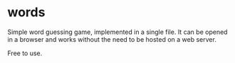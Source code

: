 # words

Simple word guessing game, implemented in a single file. It can be opened in a browser and works without the need to be hosted on a web server.

Free to use.
